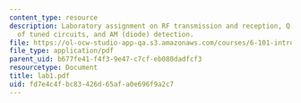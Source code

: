 ```yaml
---
content_type: resource
description: Laboratory assignment on RF transmission and reception, Q and bandwidth
  of tuned circuits, and AM (diode) detection.
file: https://ol-ocw-studio-app-qa.s3.amazonaws.com/courses/6-101-introductory-analog-electronics-laboratory-spring-2007/fd7e4c4fbc83426d65afa0e696f9a2c7_lab1.pdf
file_type: application/pdf
parent_uid: b677fe41-f4f3-9e47-c7cf-eb080dadfcf3
resourcetype: Document
title: lab1.pdf
uid: fd7e4c4f-bc83-426d-65af-a0e696f9a2c7
---
```

